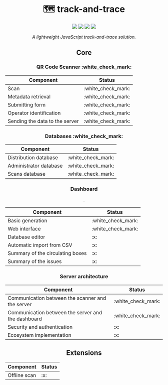 <div align="center">
	<h1>🗺️ track-and-trace</h1>
	<img src="https://img.shields.io/github/license/leogaudin/track-and-trace" />
	<img src="https://api.codeclimate.com/v1/badges/c05f7f6f5c29faaf085a/maintainability.png">
	<img src="https://img.shields.io/static/v1?label=android&message=%3E%205%2E0&color=brightgreen" />
	<img src="https://img.shields.io/static/v1?label=ios&message=%3E%2012%2E4&color=blueviolet" />
	<p><i>A lightweight JavaScript track-and-trace solution.</i></p>
	<h2 id="core">Core</h2>
	<h3 id="qr-code-scanner">QR Code Scanner :white_check_mark:</h3>
	<table>
		<thead>
			<tr>
				<th>Component</th>
				<th>Status</th>
			</tr>
		</thead>
		<tbody>
			<tr>
				<td>Scan</td>
				<td>:white_check_mark:</td>
			</tr>
			<tr>
				<td>Metadata retrieval</td>
				<td>:white_check_mark:</td>
			</tr>
			<tr>
				<td>Submitting form</td>
				<td>:white_check_mark:</td>
			</tr>
			<tr>
				<td>Operator identification</td>
				<td>:white_check_mark:</td>
			</tr>
			<tr>
				<td>Sending the data to the server</td>
				<td>:white_check_mark:</td>
			</tr>
		</tbody>
	</table>
	<h3 id="databases">Databases :white_check_mark:</h3>
	<table>
		<thead>
			<tr>
				<th>Component</th>
				<th>Status</th>
			</tr>
		</thead>
		<tbody>
			<tr>
				<td>Distribution database</td>
				<td>:white_check_mark:</td>
			</tr>
			<tr>
				<td>Administrator database</td>
				<td>:white_check_mark:</td>
			</tr>
			<tr>
				<td>Scans database</td>
				<td>:white_check_mark:</td>
			</tr>
		</tbody>
	</table>
	<h3 id="dashboard">Dashboard</h3>
	<table>
		<thead>
			<tr>
				<th>Component</th>
				<th>Status</th>
			</tr>
		</thead>
		<tbody>
			<tr>
				<td>Basic generation</td>
				<td>:white_check_mark:</td>
			</tr>
			<tr>
				<td>Web interface</td>
				<td>:white_check_mark:</td>
			</tr>
			<tr>
				<td>Database editor</td>
				<td>:x:</td>
			</tr>
			<tr>
				<td>Automatic import from CSV</td>.
				<td>:x:</td>
			</tr>
			<tr>
				<td>Summary of the circulating boxes</td>
				<td>:x:</td>
			</tr>
			<tr>
				<td>Summary of the issues</td>
				<td>:x:</td>
			</tr>
		</tbody>
	</table>
	<h3 id="server-architecture">Server architecture</h3>
	<table>
		<thead>
			<tr>
				<th>Component</th>
				<th>Status</th>
			</tr>
		</thead>
		<tbody>
			<tr>
				<td>Communication between the scanner and the server</td>
				<td>:white_check_mark:</td>
			</tr>
			<tr>
				<td>Communication between the server and the dashboard</td>
				<td>:white_check_mark:</td>
			</tr>
			<tr>
				<td>Security and authentication</td>
				<td>:x:</td>
			</tr>
			<tr>
				<td>Ecosystem implementation</td>
				<td>:x:</td>
			</tr>
		</tbody>
	</table>
	<h2 id="extensions">Extensions</h2>
	<table>
		<thead>
			<tr>
				<th>Component</th>
				<th>Status</th>
			</tr>
		</thead>
		<tbody>
			<tr>
				<td>Offline scan</td>
				<td>:x:</td>
			</tr>
		</tbody>
	</table>
</div>
